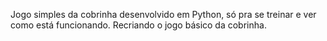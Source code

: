  Jogo simples da cobrinha desenvolvido em Python, só pra se treinar e ver como está funcionando. Recriando o jogo básico da cobrinha.
